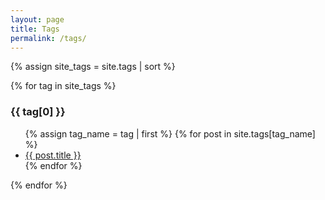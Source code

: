 ```yaml
---
layout: page
title: Tags
permalink: /tags/
---
```


<div class="tag-posts">

<article>

{% assign site_tags = site.tags | sort %}

{% for tag in site_tags %}
   <h3 id="{{ tag[0] | slugify }}">{{ tag[0] }}</h3>
   <ul>
   {% assign tag_name = tag | first %}
   {% for post in site.tags[tag_name] %}
        <li>
            <a href="{{ post.url | prepend: site.baseurl }}">{{ post.title }}</a>
        </li>
   {% endfor %}
    </ul>
{% endfor %}

</article>

</div>

